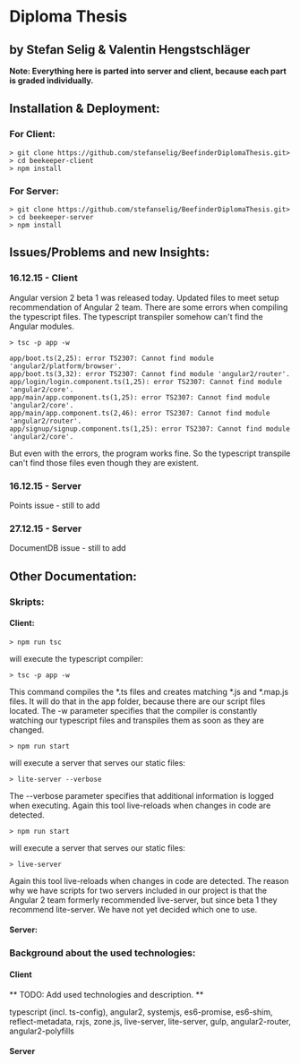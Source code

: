 # Diploma Thesis
## by Stefan Selig & Valentin Hengstschläger

**Note: Everything here is parted into server and client, because each part is graded individually.** 

## Installation & Deployment:

### For Client:

```shell
> git clone https://github.com/stefanselig/BeefinderDiplomaThesis.git>
> cd beekeeper-client
> npm install
```
### For Server:

```shell
> git clone https://github.com/stefanselig/BeefinderDiplomaThesis.git>
> cd beekeeper-server
> npm install
```


## Issues/Problems and new Insights:

### 16.12.15 - Client

Angular version 2 beta 1 was released today. Updated files to meet setup recommendation of Angular 2 team.
There are some errors when compiling the typescript files. The typescript transpiler somehow can't find the Angular modules.

```shell
> tsc -p app -w

app/boot.ts(2,25): error TS2307: Cannot find module 'angular2/platform/browser'.
app/boot.ts(3,32): error TS2307: Cannot find module 'angular2/router'.
app/login/login.component.ts(1,25): error TS2307: Cannot find module 'angular2/core'.
app/main/app.component.ts(1,25): error TS2307: Cannot find module 'angular2/core'.
app/main/app.component.ts(2,46): error TS2307: Cannot find module 'angular2/router'.
app/signup/signup.component.ts(1,25): error TS2307: Cannot find module 'angular2/core'.
```

But even with the errors, the program works fine. So the typescript transpile can't find those files even though they are existent.

### 16.12.15 - Server
Points issue - still to add

### 27.12.15 - Server
DocumentDB issue - still to add

## Other Documentation:

### Skripts: 

#### Client: 

```shell
> npm run tsc
```

will execute the typescript compiler:

```shell
> tsc -p app -w
```

This command compiles the \*.ts files and creates matching \*.js and \*.map.js files.
It will do that in the app folder, because there are our script files located.
The -w parameter specifies that the compiler is constantly watching our typescript files and transpiles them as soon as they are changed.

```shell
> npm run start
```

will execute a server that serves our static files:

```shell
> lite-server --verbose
```

The --verbose parameter specifies that additional information is logged when executing.
Again this tool live-reloads when changes in code are detected.

```shell
> npm run start
```

will execute a server that serves our static files:

```shell
> live-server
```

Again this tool live-reloads when changes in code are detected.
The reason why we have scripts for two servers included in our project is that the Angular 2 team formerly 
recommended live-server, but since beta 1 they recommend lite-server. We have not yet decided which one to use.

#### Server:

### Background about the used technologies:

#### Client

** TODO: Add used technologies and description. **

typescript (incl. ts-config), angular2, systemjs, es6-promise, es6-shim, reflect-metadata, rxjs, zone.js, live-server, lite-server, gulp, angular2-router, angular2-polyfills

#### Server
